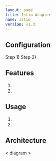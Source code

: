 ```yaml
---
layout: page
title: Istio Adapter
name: Istio
version: v1.3
---
```


## Configuration
Step 1)
Step 2)

## Features
1. 
2. 

## Usage
1. 
2. 

## Architecture
< diagram >
